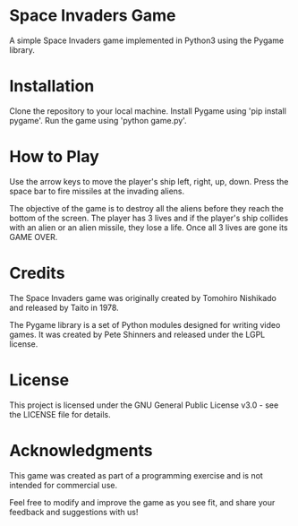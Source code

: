 # Space Invaders Game
A simple Space Invaders game implemented in Python3 using the Pygame library.

# Installation
Clone the repository to your local machine.
Install Pygame using 'pip install pygame'.
Run the game using 'python game.py'.

# How to Play
Use the arrow keys to move the player's ship left, right, up, down. Press the space bar to fire missiles at the invading aliens.

The objective of the game is to destroy all the aliens before they reach the bottom of the screen. The player has 3 lives and if the player's ship collides with an alien or an alien missile, they lose a life. Once all 3 lives are gone its GAME OVER.

# Credits
The Space Invaders game was originally created by Tomohiro Nishikado and released by Taito in 1978.

The Pygame library is a set of Python modules designed for writing video games. It was created by Pete Shinners and released under the LGPL license.

# License
This project is licensed under the GNU General Public License v3.0 - see the LICENSE file for details.

# Acknowledgments
This game was created as part of a programming exercise and is not intended for commercial use.

Feel free to modify and improve the game as you see fit, and share your feedback and suggestions with us!
